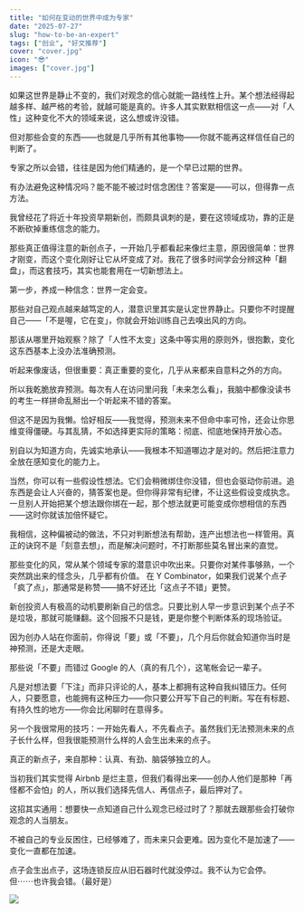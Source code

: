 ```yaml
---
title: "如何在变动的世界中成为专家"
date: "2025-07-27"
slug: "how-to-be-an-expert"
tags: ["创业", "好文推荐"]
cover: "cover.jpg"
icon: "😎"
images: ["cover.jpg"]
---
```

如果这世界是静止不变的，我们对观念的信心就能一路线性上升。某个想法经得起越多样、越严格的考验，就越可能是真的。许多人其实默默相信这一点——对「人性」这种变化不大的领域来说，这么想或许没错。



但对那些会变的东西——也就是几乎所有其他事物——你就不能再这样信任自己的判断了。



专家之所以会错，往往是因为他们精通的，是一个早已过期的世界。



有办法避免这种情况吗？能不能不被过时信念困住？答案是——可以，但得靠一点方法。



我曾经花了将近十年投资早期新创，而颇具讽刺的是，要在这领域成功，靠的正是不断砍掉重练信念的能力。



那些真正值得注意的新创点子，一开始几乎都看起来像烂主意，原因很简单：世界才刚变，而这个变化刚好让它从坏变成了对。我花了很多时间学会分辨这种「翻盘」，而这套技巧，其实也能套用在一切新想法上。



第一步，养成一种信念：世界一定会变。



那些对自己观点越来越笃定的人，潜意识里其实是认定世界静止。只要你不时提醒自己——「不是喔，它在变」，你就会开始训练自己去嗅出风的方向。



那该从哪里开始观察？除了「人性不太变」这条中等实用的原则外，很抱歉，变化这东西基本上没办法准确预测。



听起来像废话，但很重要：真正重要的变化，几乎从来都来自意料之外的方向。



所以我乾脆放弃预测。每次有人在访问里问我「未来怎么看」，我脑中都像没读书的考生一样拼命乱掰出一个听起来不错的答案。



但这不是因为我懒。恰好相反——我觉得，预测未来不但命中率可怜，还会让你思维变得僵硬。与其乱猜，不如选择更实际的策略：彻底、彻底地保持开放心态。



别自以为知道方向，先诚实地承认——我根本不知道哪边才是对的。然后把注意力全放在感知变化的能力上。



当然，你可以有一些假设性想法。它们会稍微绑住你没错，但也会驱动你前进。追东西是会让人兴奋的，猜答案也是。但你得非常有纪律，不让这些假设变成执念。
一旦别人开始把某个想法跟你绑在一起，那个想法就更可能变成你想相信的东西——这时你就该加倍怀疑它。



我相信，这种偏被动的做法，不只对判断想法有帮助，连产出想法也一样管用。真正的诀窍不是「刻意去想」，而是解决问题时，不打断那些莫名冒出来的直觉。



那些变化的风，常从某个领域专家的潜意识中吹出来。只要你对某件事够熟，一个突然跳出来的怪念头，几乎都有价值。
在 Y Combinator，如果我们说某个点子「疯了点」，那通常是称赞——搞不好还比「这点子不错」更赞。



新创投资人有极高的动机要刷新自己的信念。只要比别人早一步意识到某个点子不是垃圾，那就可能赚翻。这个回报不只是钱，更是你整个判断体系的现场验证。



因为创办人站在你面前，你得说「要」或「不要」，几个月后你就会知道你当时是神预测，还是大走眼。



那些说「不要」而错过 Google 的人（真的有几个），这笔帐会记一辈子。



凡是对想法要「下注」而非只评论的人，基本上都拥有这种自我纠错压力。任何人，只要愿意，也能拥有这种压力——你只要公开写下自己的判断。写在有标题、有持久性的地方——你会比闲聊时在意得多。



另一个我很常用的技巧：一开始先看人，不先看点子。虽然我们无法预测未来的点子长什么样，但我很能预测什么样的人会生出未来的点子。



真正的新点子，来自那种：认真、有劲、脑袋够独立的人。



当初我们其实觉得 Airbnb 是烂主意，但我们看得出来——创办人他们是那种「再怪都不会怕」的人，所以我们选择先信人、再信点子，最后押对了。



这招其实通用：想要快一点知道自己什么观念已经过时了？那就去跟那些会打破你观念的人当朋友。



不被自己的专业反困住，已经够难了，而未来只会更难。因为变化不是加速了——变化一直都在加速。



点子会生出点子，这场连锁反应从旧石器时代就没停过。我不认为它会停。
但⋯⋯也许我会错。（最好是）




![](https://prod-files-secure.s3.us-west-2.amazonaws.com/112d0858-5090-4d34-a606-b75eb8d65fd2/46476355-9cf3-4e99-9b7a-3531bc426380/1000202064.png?X-Amz-Algorithm=AWS4-HMAC-SHA256&X-Amz-Content-Sha256=UNSIGNED-PAYLOAD&X-Amz-Credential=ASIAZI2LB466Z76UTIZL%2F20250923%2Fus-west-2%2Fs3%2Faws4_request&X-Amz-Date=20250923T203305Z&X-Amz-Expires=3600&X-Amz-Security-Token=IQoJb3JpZ2luX2VjEMT%2F%2F%2F%2F%2F%2F%2F%2F%2F%2FwEaCXVzLXdlc3QtMiJIMEYCIQD6jSSzLrTXji52hWvAIxnaDFh2JlCkThyR0OmjZ8NnGgIhAKpWaOadmFkkQ5rMXE4gOP86tQLvDswAaAFv25CS4nKmKv8DCE0QABoMNjM3NDIzMTgzODA1IgzcL15ml0lu%2FlRkJcQq3AMzj0qH51HJDUQzQfMoAh0T7Y3ExBNY35%2FTPug%2FOr4FprtAD7Rz66c1sukXfSAjVlZZGB%2F4klE1UEt9MFSSltSheisDY6qyyGqaltuq1qQJmAOSSJMqcSpjBqIEJJK3VqphqrCY0vWuGdwCXWmDIl1aHYviQrjKLJ5wAduF%2BvEWsFBD3PklQxTbCCvo1gT2QVkzQ13WQmJNZkByUnRyEX0Ryw7fZoVOI8vUadud6mG3eg2jsNu2oRAtAmKNs8xQMPxr4Un7lfu%2FNJu%2FJqf245b9xJo%2Fc%2Bf%2Fjg0JfSjYZrlrFyh2A2YSRT3n3SlxRQIAwQ4oOQBVKXbg3lliRgVbamo%2FbdVpz%2FU6KK2bjHMJc7Lp0GMj7sm1pdAf5Bw2MYdS%2Fobq1dt5Nv19MXUfus5UgpHZcLXzBdX9CvhiuAD2hWPjrfMvvg0yuHAwEh1iuRuSrwDAuXE9uaylj7Zhz5pea2Cn38%2F2aXjjobK%2F3j43keqlmRUlnhIry0iNrwCQadUMbjog7GkstcfrKt%2BHiKPUmktFnWfs5FW4hF16w5fv%2FA7jCBNBl6GU415NaDWMuxBTTMh4UH18CMitMWDwKJXYaMtv5mz2fA4lsWGAtvsvT77n0Sy%2F5UK4TpT54rWOszCtgMzGBjqkAVy18gGlOpiUvaDGmiNdbsIHo%2BwwPBsnDgmts1J4Xrn24HZrrdfy3%2FwubCYEGIaI6zyp5K%2BuF9KpnndFXpLDZ59nRIPHfIpbdVrfKXSuKClgZ8sdOzhaOWcIaAtKID6LPBxqBpOAUDSNL0nF3rVlZ%2FgRAlPuqY%2F5GgBNo4ET7FYmINMbylMS0bgxHXRhgVp4lojz42dGAtT%2BL6EVTduPPiGr4meq&X-Amz-Signature=39775c31843cd660d24545b757706078be728fc746ca5729307eccc96323c640&X-Amz-SignedHeaders=host&x-amz-checksum-mode=ENABLED&x-id=GetObject)

